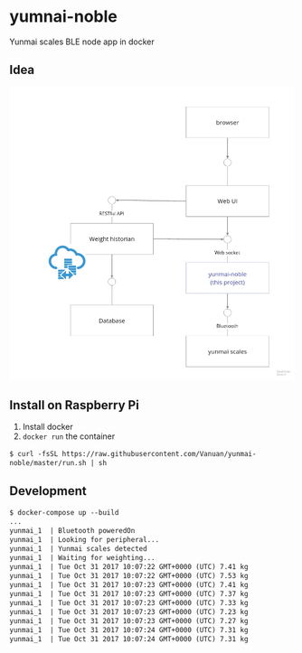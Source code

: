 # yumnai-noble

Yunmai scales BLE node app in docker

## Idea

![Idea](idea.jpg)

## Install on Raspberry Pi

1. Install docker
2. `docker run` the container
```
$ curl -fsSL https://raw.githubusercontent.com/Vanuan/yunmai-noble/master/run.sh | sh
```

## Development
```
$ docker-compose up --build
...
yunmai_1  | Bluetooth poweredOn
yunmai_1  | Looking for peripheral...
yunmai_1  | Yunmai scales detected
yunmai_1  | Waiting for weighting...
yunmai_1  | Tue Oct 31 2017 10:07:22 GMT+0000 (UTC) 7.41 kg
yunmai_1  | Tue Oct 31 2017 10:07:22 GMT+0000 (UTC) 7.53 kg
yunmai_1  | Tue Oct 31 2017 10:07:23 GMT+0000 (UTC) 7.41 kg
yunmai_1  | Tue Oct 31 2017 10:07:23 GMT+0000 (UTC) 7.37 kg
yunmai_1  | Tue Oct 31 2017 10:07:23 GMT+0000 (UTC) 7.33 kg
yunmai_1  | Tue Oct 31 2017 10:07:23 GMT+0000 (UTC) 7.23 kg
yunmai_1  | Tue Oct 31 2017 10:07:23 GMT+0000 (UTC) 7.27 kg
yunmai_1  | Tue Oct 31 2017 10:07:24 GMT+0000 (UTC) 7.31 kg
yunmai_1  | Tue Oct 31 2017 10:07:24 GMT+0000 (UTC) 7.31 kg
```


